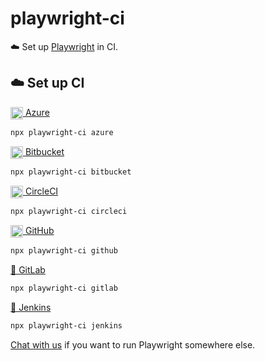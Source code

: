 # playwright-ci

☁️ Set up [Playwright](https://github.com/microsoft/playwright) in CI.

## ☁️ Set up CI

[<img align="center" height="20px" src="https://cdn.iconscout.com/icon/free/png-256/azure-190760.png" /> Azure](https://azure.microsoft.com/en-us/services/devops)

```bash
npx playwright-ci azure
```

[<img align="center" height="20px" src="https://upload.wikimedia.org/wikipedia/commons/0/0e/Bitbucket-blue-logomark-only.svg" /> Bitbucket](https://bitbucket.org/product/features/pipelines)

```bash
npx playwright-ci bitbucket
```

[<img align="center" height="20px" src="https://cdn.iconscout.com/icon/free/png-256/circleci-283066.png" /> CircleCI](https://circleci.com/)

```bash
npx playwright-ci circleci
```

[<img align="center" height="20px" src="https://camo.githubusercontent.com/7710b43d0476b6f6d4b4b2865e35c108f69991f3/68747470733a2f2f7777772e69636f6e66696e6465722e636f6d2f646174612f69636f6e732f6f637469636f6e732f313032342f6d61726b2d6769746875622d3235362e706e67" /> GitHub](https://github.com/features/actions)

```bash
npx playwright-ci github
```

[🦊 GitLab](https://docs.gitlab.com/ee/ci)

```bash
npx playwright-ci gitlab
```

[🤵 Jenkins](https://jenkins.io)

```bash
npx playwright-ci jenkins
```

[Chat with us](https://gitter.im/qawolf/community) if you want to run Playwright somewhere else.
